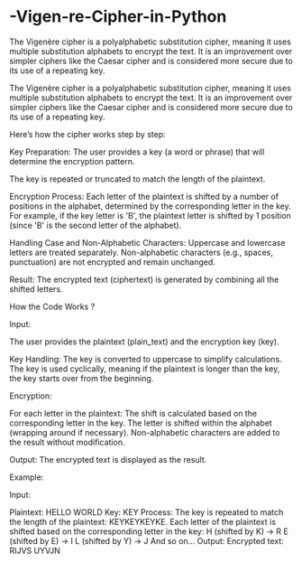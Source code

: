 # -Vigen-re-Cipher-in-Python
The Vigenère cipher is a polyalphabetic substitution cipher, meaning it uses multiple substitution alphabets to encrypt the text. 
It is an improvement over simpler ciphers like the Caesar cipher and is considered more secure due to its use of a repeating key.


The Vigenère cipher is a polyalphabetic substitution cipher, meaning it uses multiple substitution alphabets to encrypt the text. 
It is an improvement over simpler ciphers like the Caesar cipher and is considered more secure due to its use of a repeating key.

Here’s how the cipher works step by step:

Key Preparation:
The user provides a key (a word or phrase) that will determine the encryption pattern.

The key is repeated or truncated to match the length of the plaintext.


Encryption Process:
Each letter of the plaintext is shifted by a number of positions in the alphabet, determined by the corresponding letter in the key.
For example, if the key letter is 'B', the plaintext letter is shifted by 1 position (since 'B' is the second letter of the alphabet).


Handling Case and Non-Alphabetic Characters:
Uppercase and lowercase letters are treated separately.
Non-alphabetic characters (e.g., spaces, punctuation) are not encrypted and remain unchanged.


Result:
The encrypted text (ciphertext) is generated by combining all the shifted letters.

How the Code Works ?



Input:

The user provides the plaintext (plain_text) and the encryption key (key).


Key Handling:
The key is converted to uppercase to simplify calculations.
The key is used cyclically, meaning if the plaintext is longer than the key, the key starts over from the beginning.


Encryption:

For each letter in the plaintext:
The shift is calculated based on the corresponding letter in the key.
The letter is shifted within the alphabet (wrapping around if necessary).
Non-alphabetic characters are added to the result without modification.


Output:
The encrypted text is displayed as the result.


Example:

Input:

Plaintext: HELLO WORLD
Key: KEY
Process:
The key is repeated to match the length of the plaintext: KEYKEYKEYKE.
Each letter of the plaintext is shifted based on the corresponding letter in the key:
H (shifted by K) → R
E (shifted by E) → I
L (shifted by Y) → J
And so on...
Output:
Encrypted text: RIJVS UYVJN

